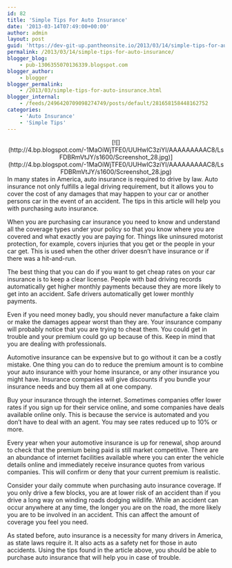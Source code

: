 ```yaml
---
id: 82
title: 'Simple Tips For Auto Insurance'
date: '2013-03-14T07:49:00+00:00'
author: admin
layout: post
guid: 'https://dev-git-up.pantheonsite.io/2013/03/14/simple-tips-for-auto-insurance/'
permalink: /2013/03/14/simple-tips-for-auto-insurance/
blogger_blog:
    - pub-1306355070136339.blogspot.com
blogger_author:
    - blogger
blogger_permalink:
    - /2013/03/simple-tips-for-auto-insurance.html
blogger_internal:
    - /feeds/2496420709098274749/posts/default/281658158448162752
categories:
    - 'Auto Insurance'
    - 'Simple Tips'
---
```


<div dir="ltr" style="text-align: left;"><div style="clear: both; text-align: center;">[![](http://4.bp.blogspot.com/-1MaOiWjTFE0/UUHwlC3ziYI/AAAAAAAAAC8/LsFDBRmVtJY/s1600/Screenshot_28.jpg)](http://4.bp.blogspot.com/-1MaOiWjTFE0/UUHwlC3ziYI/AAAAAAAAAC8/LsFDBRmVtJY/s1600/Screenshot_28.jpg)</div>In many states in America, auto insurance is required to drive by law. Auto insurance not only fulfills a legal driving requirement, but it allows you to cover the cost of any damages that may happen to your car or another persons car in the event of an accident. The tips in this article will help you with purchasing auto insurance.

When you are purchasing car insurance you need to know and understand all the coverage types under your policy so that you know where you are covered and what exactly you are paying for. Things like uninsured motorist protection, for example, covers injuries that you get or the people in your car get. This is used when the other driver doesn’t have insurance or if there was a hit-and-run.

The best thing that you can do if you want to get cheap rates on your car insurance is to keep a clear license. People with bad driving records automatically get higher monthly payments because they are more likely to get into an accident. Safe drivers automatically get lower monthly payments.

Even if you need money badly, you should never manufacture a fake claim or make the damages appear worst than they are. Your insurance company will probably notice that you are trying to cheat them. You could get in trouble and your premium could go up because of this. Keep in mind that you are dealing with professionals.

Automotive insurance can be expensive but to go without it can be a costly mistake. One thing you can do to reduce the premium amount is to combine your auto insurance with your home insurance, or any other insurance you might have. Insurance companies will give discounts if you bundle your insurance needs and buy them all at one company.

Buy your insurance through the internet. Sometimes companies offer lower rates if you sign up for their service online, and some companies have deals available online only. This is because the service is automated and you don’t have to deal with an agent. You may see rates reduced up to 10% or more.

Every year when your automotive insurance is up for renewal, shop around to check that the premium being paid is still market competitive. There are an abundance of internet facilities available where you can enter the vehicle details online and immediately receive insurance quotes from various companies. This will confirm or deny that your current premium is realistic.

Consider your daily commute when purchasing auto insurance coverage. If you only drive a few blocks, you are at lower risk of an accident than if you drive a long way on winding roads dodging wildlife. While an accident can occur anywhere at any time, the longer you are on the road, the more likely you are to be involved in an accident. This can affect the amount of coverage you feel you need.

As stated before, auto insurance is a necessity for many drivers in America, as state laws require it. It also acts as a safety net for those in auto accidents. Using the tips found in the article above, you should be able to purchase auto insurance that will help you in case of trouble.

</div>